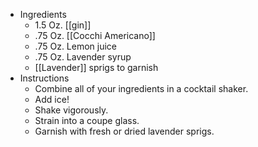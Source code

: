 - Ingredients
	- 1.5 Oz. [[gin]]
	- .75 Oz. [[Cocchi Americano]]
	- .75 Oz. Lemon juice
	- .75 Oz. Lavender syrup
	- [[Lavender]] sprigs to garnish
- Instructions
	- Combine all of your ingredients in a cocktail shaker.
	- Add ice!
	- Shake vigorously.
	- Strain into a coupe glass.
	- Garnish with fresh or dried lavender sprigs.